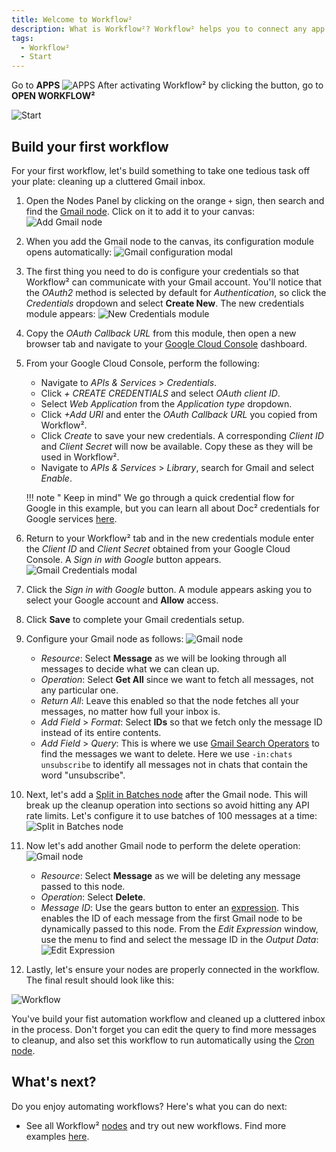 ```yaml
---
title: Welcome to Workflow²
description: What is Workflow²? Workflow² helps you to connect any app with an API with any other, and manipulate its data with little or no code.
tags:
  - Workflow²
  - Start
---
```


 

Go to **APPS** 
![APPS](/_images/workflows/workflows/WF_TryItOut_0.png)
After activating Workflow² by clicking the button, go to **OPEN WORKFLOW²**

![Start](/_images/workflows/workflows/WF_TryItOut_1.png)


## Build your first workflow

For your first workflow, let's build something to take one tedious task off your plate: cleaning up a cluttered Gmail inbox.

1. Open the Nodes Panel by clicking on the orange `+` sign, then search and find the [Gmail node](/workflow/integrations/nodes/workflow-nodes-base.gmail/). Click on it to add it to your canvas:
    ![Add Gmail node](/_images/quickstart/add_gmail_node.png)

2. When you add the Gmail node to the canvas, its configuration module opens automatically:
    ![Gmail configuration modal](/_images/quickstart/gmail_config.png)

3. The first thing you need to do is configure your credentials so that Workflow² can communicate with your Gmail account. You'll notice that the *OAuth2* method is selected by default for *Authentication*, so click the *Credentials* dropdown and select **Create New**. The new credentials module appears:
    ![New Credentials module](/_images/quickstart/credentials_modal.png)

4. Copy the *OAuth Callback URL* from this module, then open a new browser tab and navigate to your [Google Cloud Console](https://console.cloud.google.com/) dashboard.

5. From your Google Cloud Console, perform the following:
    * Navigate to *APIs & Services* > *Credentials*.
    * Click *+ CREATE CREDENTIALS* and select *OAuth client ID*.
    * Select *Web Application* from the *Application type* dropdown.
    * Click *+Add URI* and enter the *OAuth Callback URL* you copied from Workflow².
    * Click *Create* to save your new credentials. A corresponding *Client ID* and *Client Secret* will now be available. Copy these as they will be used in Workflow².
    * Navigate to *APIs & Services* > *Library*, search for Gmail and select *Enable*.

    !!! note " Keep in mind"
        We go through a quick credential flow for Google in this example, but you can learn all about Doc² credentials for Google services [here](/workflow/integrations/credentials/google/).

6. Return to your Workflow² tab and in the new credentials module enter the *Client ID* and *Client Secret* obtained from your Google Cloud Console. A *Sign in with Google* button appears.
    ![Gmail Credentials modal](/_images/quickstart/credentials_modal2.png)

7. Click the *Sign in with Google* button. A module appears asking you to select your Google account and **Allow** access.

8. Click **Save** to complete your Gmail credentials setup.

9. Configure your Gmail node as follows:
    ![Gmail node](/_images/quickstart/gmail_node.png)
    * *Resource*: Select **Message** as we will be looking through all messages to decide what we can clean up.
    * *Operation*: Select **Get All** since we want to fetch all messages, not any particular one.
    * *Return All*: Leave this enabled so that the node fetches all your messages, no matter how full your inbox is.
    * *Add Field* > *Format*: Select **IDs** so that we fetch only the message ID instead of its entire contents.
    * *Add Field* > *Query*: This is where we use [Gmail Search Operators](https://support.google.com/mail/answer/7190?hl=en) to find the messages we want to delete. Here we use `-in:chats unsubscribe` to identify all messages not in chats that contain the word "unsubscribe".

10. Next, let's add a [Split in Batches node](/workflow/integrations/core-nodes/workflow-nodes-base.splitInBatches/) after the Gmail node. This will break up the cleanup operation into sections so avoid hitting any API rate limits. Let's configure it to use batches of 100 messages at a time:
    ![Split in Batches node](/_images/quickstart/batches_node.png)

11. Now let's add another Gmail node to perform the delete operation:
    ![Gmail node](/_images/quickstart/gmail_node2.png)
    * *Resource*: Select **Message** as we will be deleting any message passed to this node.
    * *Operation*: Select **Delete**.
    * *Message ID*: Use the gears button to enter an [expression](/workflow/code-examples/expressions/). This enables the ID of each message from the first Gmail node to be dynamically passed to this node. From the *Edit Expression* window, use the menu to find and select the message ID in the *Output Data*:
    ![Edit Expression](/_images/quickstart/expression_editor.png)

12. Lastly, let's ensure your nodes are properly connected in the workflow. The final result should look like this:

![Workflow](/_images/quickstart/workflow.png)

You've build your fist automation workflow and cleaned up a cluttered inbox in the process. Don't forget you can edit the query to find more messages to cleanup, and also set this workflow to run automatically using the [Cron node](/workflow/integrations/core-nodes/workflow-nodes-base.cron/).

## What's next?

Do you enjoy automating workflows? Here's what you can do next:

- See all Workflow² [nodes](/workflow/integrations/) and try out new workflows. Find more examples [here](/example/workflows/).
